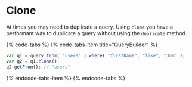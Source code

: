 # Clone

At times you may need to duplicate a query.  Using `clone` you have a performant way to duplicate a query without using the `duplicate` method.

{% code-tabs %}
{% code-tabs-item title="QueryBuilder" %}
```javascript
var q1 = query.from( "users" ).where( "firstName", "like", "Jo%" );
var q2 = q1.clone();
q2.getFrom(); // "users"
```
{% endcode-tabs-item %}
{% endcode-tabs %}



